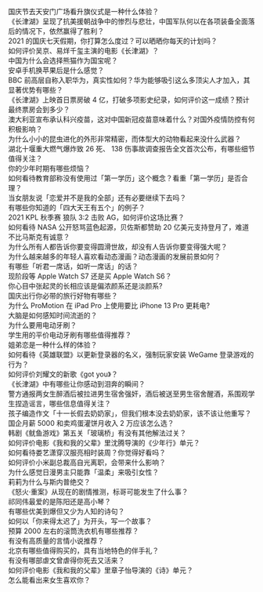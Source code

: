 国庆节去天安门广场看升旗仪式是一种什么体验？  
《长津湖》呈现了抗美援朝战争中的惨烈与悲壮，中国军队何以在各项装备全面落后的情况下，依然赢得了胜利？  
2021 的国庆七天假期，你打算怎么度过？可以晒晒你每天的计划吗？  
如何评价吴京、易烊千玺主演的电影《长津湖》？  
中国为什么会选择熊猫作为国宝呢？  
安卓手机换苹果后是什么感觉？  
BBC 前高层自称入职华为，真实性如何？华为能够吸引这么多顶尖人才加入，其显著优势有哪些？  
《长津湖》上映首日票房破 4 亿，打破多项影史纪录，如何评价这一成绩？预计最终票房会到多少？  
澳大利亚宣布承认科兴疫苗，这对中国新冠疫苗意味着什么？对国外疫情防控有何积极影响？  
为什么小小的昆虫进化的外形非常精密，而体型大的动物看起来没什么武器？  
湖北十堰重大燃气爆炸致 26 死、 138 伤事故调查报告全文首次公布，有哪些细节值得关注？  
你的少年时期有哪些烦恼？  
如何看待教育部称没有使用过「第一学历」这个概念？看重「第一学历」是否合理？  
当女朋友说「恋爱并不是我的全部」还有必要继续下去吗？  
有哪些你知道的「四大天王有五个」的例子？  
2021 KPL 秋季赛 狼队 3:2 击败 AG，如何评价这场比赛？  
如何看待 NASA 公开怒骂蓝色起源，贝佐斯都赞助 20 亿美元支持登月了，难道不比马斯克有诚意？  
为什么所有人都告诉你要变得圆滑世故，却没有人告诉你要变得强大呢？  
为什么越来越多的年轻人喜欢看动态漫画？动态漫画的发展前景如何？  
有哪些「听君一席话，如听一席话」的话？  
现阶段等 Apple Watch S7 还是买 Apple Watch S6？  
你心目中张起灵的长相应该是偏浓颜系还是淡颜系?  
国庆出行你必带的旅行好物有哪些？  
为什么 ProMotion 在 iPad Pro 上使用要比 iPhone 13 Pro 更耗电?  
大脑是如何感知时间流逝的？  
为什么要用电动牙刷？  
学生用的平价电动牙刷有哪些值得推荐？  
姐弟恋是一种什么样的体验？  
如何看待《英雄联盟》以更新登录器的名义，强制玩家安装 WeGame 登录游戏的行为？  
如何评价刘耀文的新歌《got you》？  
《长津湖》中有哪些让你感动到泪奔的瞬间？  
警方通报两女生醉酒后被拉进男生宿舍强奸，酒后被送至男生宿舍醒酒，系围观学生捏造谣言，哪些信息值得关注？  
孩子编造作文「十一长假去奶奶家」，但我们根本没去奶奶家，该不该让他重写？  
国企月薪  5000 和卖鸡蛋灌饼月收入 2 万应该怎么选？  
韩剧《鱿鱼游戏》第五关「玻璃桥」有没有其他解法过关？  
如何评价电影《我和我的父辈》里沈腾导演的《少年行》单元？  
如何看待娄艺潇穿汉服亮相时装周？你觉得好看吗？  
如何评价小米副总裁高自光离职，会带来什么影响？  
为什么感觉日漫男主只能靠「温柔」来吸引女性？  
莉莉为什么与斯内普绝交？  
《怒火·重案》从现在的剧情推测，标哥可能发生了什么事？  
祁同伟最爱的是陈阳还是高小琴？  
有哪些优美到爆但又少为人知的诗句？  
如何以「你来得太迟了」为开头，写一个故事？  
预算 2000 左右的滚筒洗衣机有哪些推荐？  
有没有高质量的言情小说推荐？  
北京有哪些值得购买的，具有当地特色的伴手礼？  
有没有哪部虐文曾虐得你死去又活来？  
如何评价电影《我和我的父辈》里章子怡导演的《诗》单元？  
怎么能看出来女生喜欢你？  

